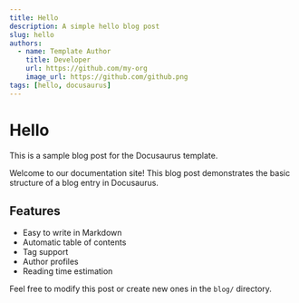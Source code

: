 ```yaml
---
title: Hello
description: A simple hello blog post
slug: hello
authors:
  - name: Template Author
    title: Developer
    url: https://github.com/my-org
    image_url: https://github.com/github.png
tags: [hello, docusaurus]
---
```


# Hello

This is a sample blog post for the Docusaurus template.

<!-- truncate -->

Welcome to our documentation site! This blog post demonstrates the basic structure of a blog entry in Docusaurus.

## Features

- Easy to write in Markdown
- Automatic table of contents
- Tag support
- Author profiles
- Reading time estimation

Feel free to modify this post or create new ones in the `blog/` directory.